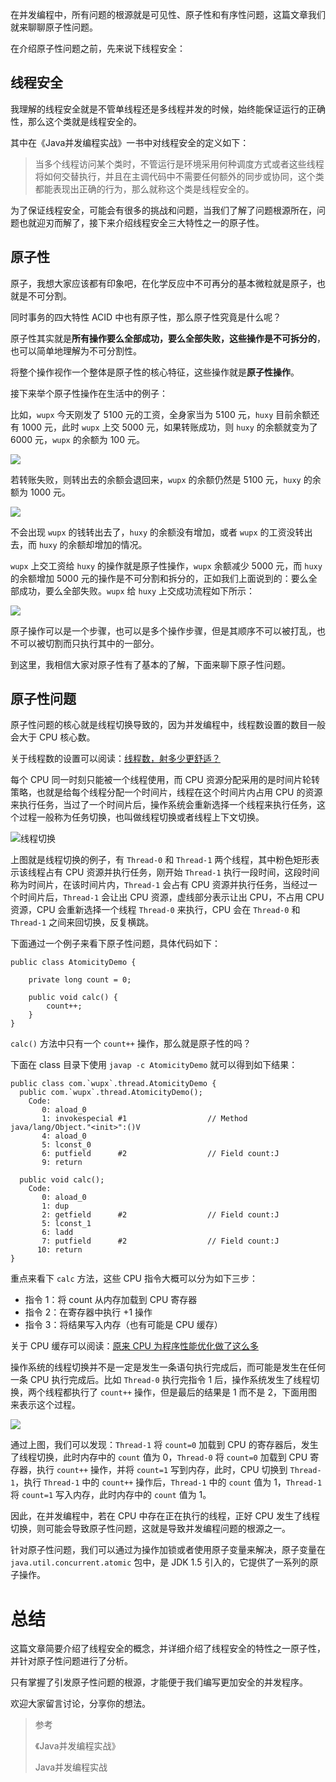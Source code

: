 在并发编程中，所有问题的根源就是可见性、原子性和有序性问题，这篇文章我们就来聊聊原子性问题。

在介绍原子性问题之前，先来说下线程安全：

## 线程安全

我理解的线程安全就是不管单线程还是多线程并发的时候，始终能保证运行的正确性，那么这个类就是线程安全的。

其中在《Java并发编程实战》一书中对线程安全的定义如下：

> 当多个线程访问某个类时，不管运行是环境采用何种调度方式或者这些线程将如何交替执行，并且在主调代码中不需要任何额外的同步或协同，这个类都能表现出正确的行为，那么就称这个类是线程安全的。

为了保证线程安全，可能会有很多的挑战和问题，当我们了解了问题根源所在，问题也就迎刃而解了，接下来介绍线程安全三大特性之一的原子性。

## 原子性

原子，我想大家应该都有印象吧，在化学反应中不可再分的基本微粒就是原子，也就是不可分割。

同时事务的四大特性 ACID 中也有原子性，那么原子性究竟是什么呢？

原子性其实就是**所有操作要么全部成功，要么全部失败，这些操作是不可拆分的**，也可以简单地理解为不可分割性。

将整个操作视作一个整体是原子性的核心特征，这些操作就是**原子性操作**。

接下来举个原子性操作在生活中的例子：

比如，`wupx` 今天刚发了 5100 元的工资，全身家当为 5100 元，`huxy` 目前余额还有 1000 元，此时 `wupx` 上交 5000 元，如果转账成功，则 `huxy` 的余额就变为了 6000 元，`wupx` 的余额为 100 元。

![](https://img-blog.csdnimg.cn/2020041323514216.png)

若转账失败，则转出去的余额会退回来，`wupx` 的余额仍然是 5100 元，`huxy` 的余额为 1000 元。

![](https://img-blog.csdnimg.cn/2020041323522537.png)

不会出现 `wupx` 的钱转出去了，`huxy` 的余额没有增加，或者 `wupx` 的工资没转出去，而 `huxy` 的余额却增加的情况。

`wupx` 上交工资给 `huxy` 的操作就是原子性操作，`wupx` 余额减少 5000 元，而 `huxy` 的余额增加 5000 元的操作是不可分割和拆分的，正如我们上面说到的：要么全部成功，要么全部失败。`wupx` 给 `huxy` 上交成功流程如下所示：

![](https://img-blog.csdnimg.cn/20200414000723528.png)

原子操作可以是一个步骤，也可以是多个操作步骤，但是其顺序不可以被打乱，也不可以被切割而只执行其中的一部分。

到这里，我相信大家对原子性有了基本的了解，下面来聊下原子性问题。

## 原子性问题

原子性问题的核心就是线程切换导致的，因为并发编程中，线程数设置的数目一般会大于 CPU 核心数。

关于线程数的设置可以阅读：[线程数，射多少更舒适？](https://mp.weixin.qq.com/s/zgFg6oPabcqoZ-X2_nX9eQ)

每个 CPU 同一时刻只能被一个线程使用，而 CPU 资源分配采用的是时间片轮转策略，也就是给每个线程分配一个时间片，线程在这个时间片内占用 CPU 的资源来执行任务，当过了一个时间片后，操作系统会重新选择一个线程来执行任务，这个过程一般称为任务切换，也叫做线程切换或者线程上下文切换。

![线程切换](https://img-blog.csdnimg.cn/20200414003628865.png)

上图就是线程切换的例子，有 `Thread-0` 和 `Thread-1` 两个线程，其中粉色矩形表示该线程占有 CPU 资源并执行任务，刚开始  `Thread-1` 执行一段时间，这段时间称为时间片，在该时间片内，`Thread-1` 会占有 CPU 资源并执行任务，当经过一个时间片后，`Thread-1` 会让出 CPU 资源，虚线部分表示让出 CPU，不占用 CPU 资源，CPU 会重新选择一个线程 `Thread-0` 来执行，CPU 会在 `Thread-0` 和 `Thread-1` 之间来回切换，反复横跳。

下面通过一个例子来看下原子性问题，具体代码如下：

```
public class AtomicityDemo {

    private long count = 0;

    public void calc() {
        count++;
    }
}
```

`calc()` 方法中只有一个 `count++` 操作，那么就是原子性的吗？

下面在 class 目录下使用 `javap -c AtomicityDemo` 就可以得到如下结果：

```
public class com.`wupx`.thread.AtomicityDemo {
  public com.`wupx`.thread.AtomicityDemo();
    Code:
       0: aload_0
       1: invokespecial #1                  // Method java/lang/Object."<init>":()V
       4: aload_0
       5: lconst_0
       6: putfield      #2                  // Field count:J
       9: return

  public void calc();
    Code:
       0: aload_0
       1: dup
       2: getfield      #2                  // Field count:J
       5: lconst_1
       6: ladd
       7: putfield      #2                  // Field count:J
      10: return
}
```

重点来看下 `calc` 方法，这些 CPU 指令大概可以分为如下三步：

- 指令 1：将 count 从内存加载到 CPU 寄存器
- 指令 2：在寄存器中执行 +1 操作
- 指令 3：将结果写入内存（也有可能是 CPU 缓存）

关于 CPU 缓存可以阅读：[原来 CPU 为程序性能优化做了这么多](https://mp.weixin.qq.com/s/ZzdNlbhgjGk6iTXHVIZxsg)

操作系统的线程切换并不是一定是发生一条语句执行完成后，而可能是发生在任何一条 CPU 执行完成后。比如 `Thread-0` 执行完指令 1 后，操作系统发生了线程切换，两个线程都执行了 `count++` 操作，但是最后的结果是 1 而不是 2，下面用图来表示这个过程。

![](https://img-blog.csdnimg.cn/20200414013104493.png)

通过上图，我们可以发现：`Thread-1` 将 `count=0` 加载到 CPU 的寄存器后，发生了线程切换，此时内存中的 `count` 值为 0，`Thread-0` 将 `count=0` 加载到 CPU 寄存器，执行 `count++` 操作，并将 `count=1` 写到内存，此时，CPU 切换到 `Thread-1`，执行 `Thread-1` 中的 `count++` 操作后，`Thread-1` 中的 `count` 值为 1，`Thread-1` 将 `count=1` 写入内存，此时内存中的 `count` 值为 1。

因此，在并发编程中，若在 CPU 中存在正在执行的线程，正好 CPU 发生了线程切换，则可能会导致原子性问题，这就是导致并发编程问题的根源之一。

针对原子性问题，我们可以通过为操作加锁或者使用原子变量来解决，原子变量在 `java.util.concurrent.atomic` 包中，是 JDK 1.5 引入的，它提供了一系列的原子操作。

# 总结

这篇文章简要介绍了线程安全的概念，并详细介绍了线程安全的特性之一原子性，并针对原子性问题进行了分析。

只有掌握了引发原子性问题的根源，才能便于我们编写更加安全的并发程序。

欢迎大家留言讨论，分享你的想法。

> 参考 
>
> 《Java并发编程实战》
>
> Java并发编程实战